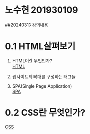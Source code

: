 # 노수현 201930109 

##20240313 강의내용


# 0.1 HTML살펴보기

1. HTML이란 무엇인가?  
[HTML](https://www.freecodecamp.org/korean/news/what-is-html-definition-and-meaning/)
2. 웹사이트의 뼈대를 구성하는 태그들  

3. SPA(Single Page Application)  
[SPA](https://linked2ev.github.io/devlog/2018/08/01/WEB-What-is-SPA/)
# 0.2 CSS란 무엇인가?

[CSS](https://developer.mozilla.org/ko/docs/Learn/CSS/First_steps/What_is_CSS)

